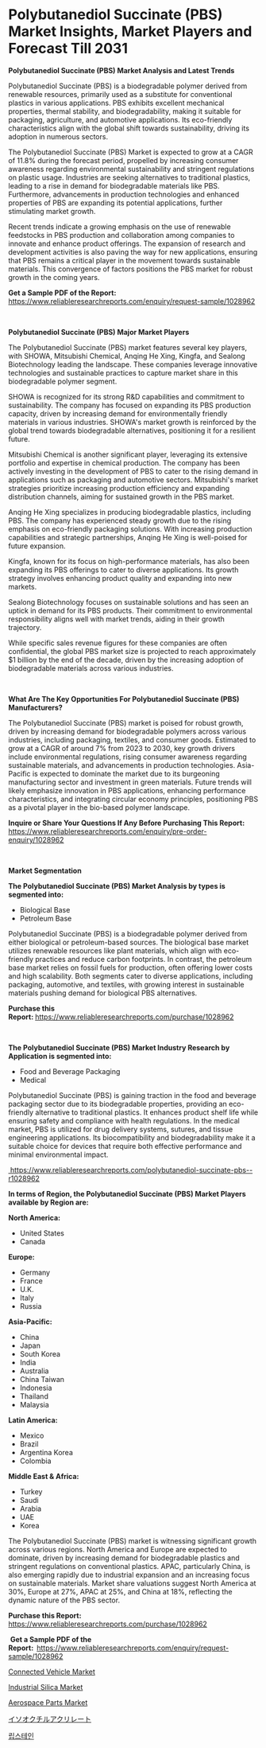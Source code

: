 <p><h1>Polybutanediol Succinate (PBS) Market Insights, Market Players and Forecast Till 2031</h1></p><p><strong>Polybutanediol Succinate (PBS) Market Analysis and Latest Trends</strong></p>
<p><p>Polybutanediol Succinate (PBS) is a biodegradable polymer derived from renewable resources, primarily used as a substitute for conventional plastics in various applications. PBS exhibits excellent mechanical properties, thermal stability, and biodegradability, making it suitable for packaging, agriculture, and automotive applications. Its eco-friendly characteristics align with the global shift towards sustainability, driving its adoption in numerous sectors.</p><p>The Polybutanediol Succinate (PBS) Market is expected to grow at a CAGR of 11.8% during the forecast period, propelled by increasing consumer awareness regarding environmental sustainability and stringent regulations on plastic usage. Industries are seeking alternatives to traditional plastics, leading to a rise in demand for biodegradable materials like PBS. Furthermore, advancements in production technologies and enhanced properties of PBS are expanding its potential applications, further stimulating market growth.</p><p>Recent trends indicate a growing emphasis on the use of renewable feedstocks in PBS production and collaboration among companies to innovate and enhance product offerings. The expansion of research and development activities is also paving the way for new applications, ensuring that PBS remains a critical player in the movement towards sustainable materials. This convergence of factors positions the PBS market for robust growth in the coming years.</p></p>
<p><strong>Get a Sample PDF of the Report:&nbsp;</strong> <a href="https://www.reliableresearchreports.com/enquiry/request-sample/1028962">https://www.reliableresearchreports.com/enquiry/request-sample/1028962</a></p>
<p>&nbsp;</p>
<p><strong>Polybutanediol Succinate (PBS) Major Market Players</strong></p>
<p><p>The Polybutanediol Succinate (PBS) market features several key players, with SHOWA, Mitsubishi Chemical, Anqing He Xing, Kingfa, and Sealong Biotechnology leading the landscape. These companies leverage innovative technologies and sustainable practices to capture market share in this biodegradable polymer segment.</p><p>SHOWA is recognized for its strong R&D capabilities and commitment to sustainability. The company has focused on expanding its PBS production capacity, driven by increasing demand for environmentally friendly materials in various industries. SHOWA's market growth is reinforced by the global trend towards biodegradable alternatives, positioning it for a resilient future.</p><p>Mitsubishi Chemical is another significant player, leveraging its extensive portfolio and expertise in chemical production. The company has been actively investing in the development of PBS to cater to the rising demand in applications such as packaging and automotive sectors. Mitsubishi's market strategies prioritize increasing production efficiency and expanding distribution channels, aiming for sustained growth in the PBS market.</p><p>Anqing He Xing specializes in producing biodegradable plastics, including PBS. The company has experienced steady growth due to the rising emphasis on eco-friendly packaging solutions. With increasing production capabilities and strategic partnerships, Anqing He Xing is well-poised for future expansion.</p><p>Kingfa, known for its focus on high-performance materials, has also been expanding its PBS offerings to cater to diverse applications. Its growth strategy involves enhancing product quality and expanding into new markets.</p><p>Sealong Biotechnology focuses on sustainable solutions and has seen an uptick in demand for its PBS products. Their commitment to environmental responsibility aligns well with market trends, aiding in their growth trajectory.</p><p>While specific sales revenue figures for these companies are often confidential, the global PBS market size is projected to reach approximately $1 billion by the end of the decade, driven by the increasing adoption of biodegradable materials across various industries.</p></p>
<p>&nbsp;</p>
<p><strong>What Are The Key Opportunities For Polybutanediol Succinate (PBS) Manufacturers?</strong></p>
<p><p>The Polybutanediol Succinate (PBS) market is poised for robust growth, driven by increasing demand for biodegradable polymers across various industries, including packaging, textiles, and consumer goods. Estimated to grow at a CAGR of around 7% from 2023 to 2030, key growth drivers include environmental regulations, rising consumer awareness regarding sustainable materials, and advancements in production technologies. Asia-Pacific is expected to dominate the market due to its burgeoning manufacturing sector and investment in green materials. Future trends will likely emphasize innovation in PBS applications, enhancing performance characteristics, and integrating circular economy principles, positioning PBS as a pivotal player in the bio-based polymer landscape.</p></p>
<p><strong>Inquire or Share Your Questions If Any Before Purchasing This Report:</strong> <a href="https://www.reliableresearchreports.com/enquiry/pre-order-enquiry/1028962">https://www.reliableresearchreports.com/enquiry/pre-order-enquiry/1028962</a></p>
<p>&nbsp;</p>
<p><strong>Market Segmentation</strong></p>
<p><strong>The Polybutanediol Succinate (PBS) Market Analysis by types is segmented into:</strong></p>
<p><ul><li>Biological Base</li><li>Petroleum Base</li></ul></p>
<p><p>Polybutanediol Succinate (PBS) is a biodegradable polymer derived from either biological or petroleum-based sources. The biological base market utilizes renewable resources like plant materials, which align with eco-friendly practices and reduce carbon footprints. In contrast, the petroleum base market relies on fossil fuels for production, often offering lower costs and high scalability. Both segments cater to diverse applications, including packaging, automotive, and textiles, with growing interest in sustainable materials pushing demand for biological PBS alternatives.</p></p>
<p><strong>Purchase this Report:&nbsp;</strong><a href="https://www.reliableresearchreports.com/purchase/1028962">https://www.reliableresearchreports.com/purchase/1028962</a></p>
<p>&nbsp;</p>
<p><strong>The Polybutanediol Succinate (PBS) Market Industry Research by Application is segmented into:</strong></p>
<p><ul><li>Food and Beverage Packaging</li><li>Medical</li></ul></p>
<p><p>Polybutanediol Succinate (PBS) is gaining traction in the food and beverage packaging sector due to its biodegradable properties, providing an eco-friendly alternative to traditional plastics. It enhances product shelf life while ensuring safety and compliance with health regulations. In the medical market, PBS is utilized for drug delivery systems, sutures, and tissue engineering applications. Its biocompatibility and biodegradability make it a suitable choice for devices that require both effective performance and minimal environmental impact.</p></p>
<p><a href="https://www.reliableresearchreports.com/polybutanediol-succinate-pbs--r1028962">&nbsp;https://www.reliableresearchreports.com/polybutanediol-succinate-pbs--r1028962</a></p>
<p><strong>In terms of Region, the Polybutanediol Succinate (PBS) Market Players available by Region are:</strong></p>
<p>
    <p> <strong> North America: </strong>
        <ul>
            <li>United States</li>
            <li>Canada</li>
        </ul>
        </p> 
    <p> <strong> Europe: </strong>
        <ul>
            <li>Germany</li>
            <li>France</li>
            <li>U.K.</li>
            <li>Italy</li>
            <li>Russia</li>
        </ul>
        </p> 
    <p> <strong> Asia-Pacific: </strong>
        <ul>
            <li>China</li>
            <li>Japan</li>
            <li>South Korea</li>
            <li>India</li>
            <li>Australia</li>
            <li>China Taiwan</li>
            <li>Indonesia</li>
            <li>Thailand</li>
            <li>Malaysia</li>
        </ul>
        </p> 
    <p> <strong> Latin America: </strong>
        <ul>
            <li>Mexico</li>
            <li>Brazil</li>
            <li>Argentina Korea</li>
            <li>Colombia</li>
        </ul>
        </p> 
    <p> <strong> Middle East & Africa: </strong>
        <ul>
            <li>Turkey</li>
            <li>Saudi</li>
            <li>Arabia</li>
            <li>UAE</li>
            <li>Korea</li>
        </ul>
    </p>
    </p>
<p><p>The Polybutanediol Succinate (PBS) market is witnessing significant growth across various regions. North America and Europe are expected to dominate, driven by increasing demand for biodegradable plastics and stringent regulations on conventional plastics. APAC, particularly China, is also emerging rapidly due to industrial expansion and an increasing focus on sustainable materials. Market share valuations suggest North America at 30%, Europe at 27%, APAC at 25%, and China at 18%, reflecting the dynamic nature of the PBS sector.</p></p>
<p><strong>Purchase this Report: </strong><a href="https://www.reliableresearchreports.com/purchase/1028962">https://www.reliableresearchreports.com/purchase/1028962</a></p>
<p>&nbsp;<strong>Get a Sample PDF of the Report:&nbsp;&nbsp;</strong><a href="https://www.reliableresearchreports.com/enquiry/request-sample/1028962">https://www.reliableresearchreports.com/enquiry/request-sample/1028962</a></p>
<p><strong></strong></p>
<p><p><a href="https://www.linkedin.com/pulse/future-innovation-global-connected-vehicle-market-growth-opportunities-xeync?trackingId=shhZIzHgQyKuUM8PWG2bzw%3D%3D">Connected Vehicle Market</a></p><p><a href="https://github.com/provorikovar/Market-Research-Report-List-6/blob/main/industrial-silica-market.md">Industrial Silica Market</a></p><p><a href="https://www.linkedin.com/pulse/aerospace-parts-market-share-analysis-growth-trends-forecasts-pmlwc?trackingId=hridndx3RE2o5ppDcMoCZA%3D%3D">Aerospace Parts Market</a></p><p><a href="https://medium.com/@carengczpoe/%E3%82%A4%E3%82%BD%E3%82%AA%E3%82%AF%E3%83%81%E3%83%AB%E3%82%A2%E3%82%AF%E3%83%AA%E3%83%AC%E3%83%BC%E3%83%88%E5%B8%82%E5%A0%B4%E3%82%B7%E3%82%A7%E3%82%A2%E3%81%A8%E6%96%B0%E3%81%97%E3%81%84%E3%83%88%E3%83%AC%E3%83%B3%E3%83%89%E5%88%86%E6%9E%90-%E3%82%BF%E3%82%A4%E3%83%97-%E7%94%A8%E9%80%94-%E6%9C%80%E7%B5%82%E7%94%A8%E9%80%94%E3%81%AB%E3%82%88%E3%82%8B%E4%BA%88%E6%B8%AC%E6%9C%9F%E9%96%93-2024%E5%B9%B4%E3%81%8B%E3%82%892031%E5%B9%B4-%E3%81%AB%E3%81%A4%E3%81%84%E3%81%A6-69cc689952b0">イソオクチルアクリレート</a></p><p><a href="https://medium.com/@gabrielblanda5656/%EB%A6%BD%EC%8A%A4%ED%85%8C%EC%9D%B8-%EC%8B%9C%EC%9E%A5-%EA%B8%80%EB%A1%9C%EB%B2%8C-%EC%8B%9C%EC%9E%A5-%ED%86%B5%EC%B0%B0%EB%A0%A5-%EB%B0%8F-%ED%8C%90%EB%A7%A4-%EB%8F%99%ED%96%A5-2024%EB%B6%80%ED%84%B0-2031%EB%85%84%EA%B9%8C%EC%A7%80-32f4c3b10048">립스테인</a></p></p>